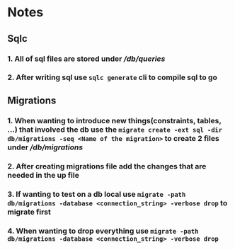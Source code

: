 # Notes

## Sqlc
### 1. All of sql files are stored under */db/queries*
### 2. After writing sql use `sqlc generate` cli to compile sql to go

## Migrations
### 1. When wanting to introduce new things(constraints, tables, ...) that involved the db use the `migrate create -ext sql -dir db/migrations -seq <Name of the migration>` to create 2 files under */db/migrations*
### 2. After creating migrations file add the changes that are needed in the up file
### 3. If wanting to test on a db local use `migrate -path db/migrations -database <connection_string> -verbose drop` to migrate first
### 4. When wanting to drop everything use `migrate -path db/migrations -database <connection_string> -verbose drop`
